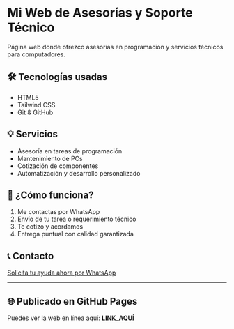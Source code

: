 # Mi Web de Asesorías y Soporte Técnico

Página web donde ofrezco asesorías en programación y servicios técnicos para computadores. 

## 🛠️ Tecnologías usadas

- HTML5
- Tailwind CSS
- Git & GitHub

## 💡 Servicios

- Asesoría en tareas de programación
- Mantenimiento de PCs
- Cotización de componentes
- Automatización y desarrollo personalizado

## 🚀 ¿Cómo funciona?

1. Me contactas por WhatsApp
2. Envío de tu tarea o requerimiento técnico
3. Te cotizo y acordamos
4. Entrega puntual con calidad garantizada

## 📞 Contacto

[Solicita tu ayuda ahora por WhatsApp](https://wa.me/573042225380?text=Hola%2C%20estoy%20interesado%20en%20una%20asesor%C3%ADa)

---

## 🌐 Publicado en GitHub Pages

Puedes ver la web en línea aquí: **[LINK_AQUÍ]([(https://edwinvg99.github.io/)])**

